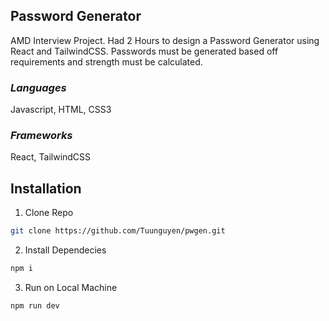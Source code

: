 ## Password Generator
AMD Interview Project. Had 2 Hours to design a Password Generator using React and TailwindCSS. Passwords must be generated based off requirements and strength must be calculated.

### _Languages_
Javascript, HTML, CSS3

### _Frameworks_
React, TailwindCSS

## Installation
1. Clone Repo
```sh
git clone https://github.com/Tuunguyen/pwgen.git
```
2. Install Dependecies
```sh
npm i
```
3. Run on Local Machine
```sh
npm run dev
```